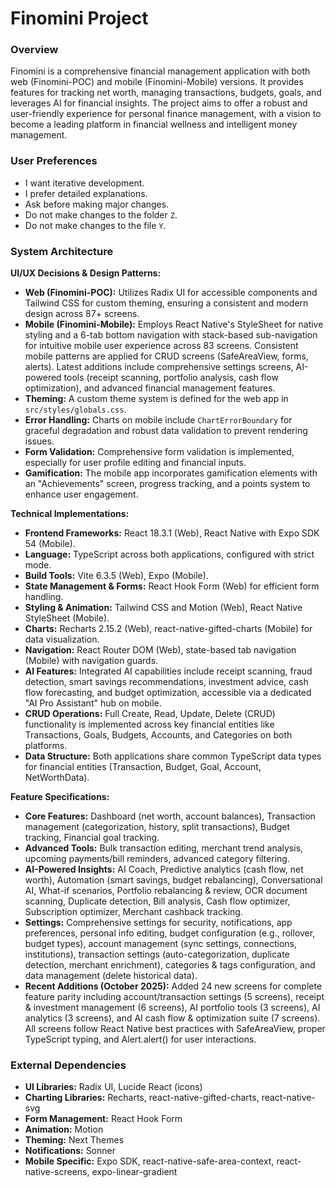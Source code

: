 # Finomini Project

### Overview
Finomini is a comprehensive financial management application with both web (Finomini-POC) and mobile (Finomini-Mobile) versions. It provides features for tracking net worth, managing transactions, budgets, goals, and leverages AI for financial insights. The project aims to offer a robust and user-friendly experience for personal finance management, with a vision to become a leading platform in financial wellness and intelligent money management.

### User Preferences
- I want iterative development.
- I prefer detailed explanations.
- Ask before making major changes.
- Do not make changes to the folder `Z`.
- Do not make changes to the file `Y`.

### System Architecture

**UI/UX Decisions & Design Patterns:**
- **Web (Finomini-POC):** Utilizes Radix UI for accessible components and Tailwind CSS for custom theming, ensuring a consistent and modern design across 87+ screens.
- **Mobile (Finomini-Mobile):** Employs React Native's StyleSheet for native styling and a 6-tab bottom navigation with stack-based sub-navigation for intuitive mobile user experience across 83 screens. Consistent mobile patterns are applied for CRUD screens (SafeAreaView, forms, alerts). Latest additions include comprehensive settings screens, AI-powered tools (receipt scanning, portfolio analysis, cash flow optimization), and advanced financial management features.
- **Theming:** A custom theme system is defined for the web app in `src/styles/globals.css`.
- **Error Handling:** Charts on mobile include `ChartErrorBoundary` for graceful degradation and robust data validation to prevent rendering issues.
- **Form Validation:** Comprehensive form validation is implemented, especially for user profile editing and financial inputs.
- **Gamification:** The mobile app incorporates gamification elements with an "Achievements" screen, progress tracking, and a points system to enhance user engagement.

**Technical Implementations:**
- **Frontend Frameworks:** React 18.3.1 (Web), React Native with Expo SDK 54 (Mobile).
- **Language:** TypeScript across both applications, configured with strict mode.
- **Build Tools:** Vite 6.3.5 (Web), Expo (Mobile).
- **State Management & Forms:** React Hook Form (Web) for efficient form handling.
- **Styling & Animation:** Tailwind CSS and Motion (Web), React Native StyleSheet (Mobile).
- **Charts:** Recharts 2.15.2 (Web), react-native-gifted-charts (Mobile) for data visualization.
- **Navigation:** React Router DOM (Web), state-based tab navigation (Mobile) with navigation guards.
- **AI Features:** Integrated AI capabilities include receipt scanning, fraud detection, smart savings recommendations, investment advice, cash flow forecasting, and budget optimization, accessible via a dedicated "AI Pro Assistant" hub on mobile.
- **CRUD Operations:** Full Create, Read, Update, Delete (CRUD) functionality is implemented across key financial entities like Transactions, Goals, Budgets, Accounts, and Categories on both platforms.
- **Data Structure:** Both applications share common TypeScript data types for financial entities (Transaction, Budget, Goal, Account, NetWorthData).

**Feature Specifications:**
- **Core Features:** Dashboard (net worth, account balances), Transaction management (categorization, history, split transactions), Budget tracking, Financial goal tracking.
- **Advanced Tools:** Bulk transaction editing, merchant trend analysis, upcoming payments/bill reminders, advanced category filtering.
- **AI-Powered Insights:** AI Coach, Predictive analytics (cash flow, net worth), Automation (smart savings, budget rebalancing), Conversational AI, What-if scenarios, Portfolio rebalancing & review, OCR document scanning, Duplicate detection, Bill analysis, Cash flow optimizer, Subscription optimizer, Merchant cashback tracking.
- **Settings:** Comprehensive settings for security, notifications, app preferences, personal info editing, budget configuration (e.g., rollover, budget types), account management (sync settings, connections, institutions), transaction settings (auto-categorization, duplicate detection, merchant enrichment), categories & tags configuration, and data management (delete historical data).
- **Recent Additions (October 2025):** Added 24 new screens for complete feature parity including account/transaction settings (5 screens), receipt & investment management (6 screens), AI portfolio tools (3 screens), AI analytics (3 screens), and AI cash flow & optimization suite (7 screens). All screens follow React Native best practices with SafeAreaView, proper TypeScript typing, and Alert.alert() for user interactions.

### External Dependencies
- **UI Libraries:** Radix UI, Lucide React (icons)
- **Charting Libraries:** Recharts, react-native-gifted-charts, react-native-svg
- **Form Management:** React Hook Form
- **Animation:** Motion
- **Theming:** Next Themes
- **Notifications:** Sonner
- **Mobile Specific:** Expo SDK, react-native-safe-area-context, react-native-screens, expo-linear-gradient